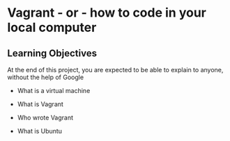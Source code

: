 # Vagrant - or - how to code in your local computer

## Learning Objectives

At the end of this project, you are expected to be able to explain to anyone, without the help of Google

* What is a virtual machine 

* What is Vagrant

* Who wrote Vagrant

* What is Ubuntu
